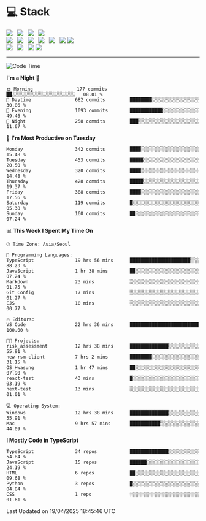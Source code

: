 <h1>💻 Stack</h1>
<div>
 <!-- badge : https://shields.io/ -->
 <!-- icon : https://simpleicons.org/?q=Get -->
 <img src="https://img.shields.io/badge/HTML5-e74c3c?style=flat-square&logo=HTML5&logoColor=white"/> &nbsp 
 <img src="https://img.shields.io/badge/CSS3-0A84FF?style=flat-square&logo=CSS3&logoColor=white"/> &nbsp 
 <img src="https://img.shields.io/badge/JavaScript-FFCD11?style=flat-square&logo=JavaScript&logoColor=white"/> &nbsp 
 <img src="https://img.shields.io/badge/TypeScript-3075C0?style=flat-square&logo=TypeScript&logoColor=white"/>
 <br/>
 <img src="https://img.shields.io/badge/Next-000000?style=flat-square&logo=nextdotjs&logoColor=white"/> &nbsp 
 <img src="https://img.shields.io/badge/React-00BCF6?style=flat-square&logo=React&logoColor=white"/> &nbsp 
 <img src="https://img.shields.io/badge/Redux-764ABC?style=flat-square&logo=Redux&logoColor=white"/> &nbsp
 <img src="https://img.shields.io/badge/Recoil-3578E5?style=flat-square&logo=recoil&logoColor=white"/> &nbsp
 <img src="https://img.shields.io/badge/React-Query-FF4154?style=flat-square&logo=reactquery&logoColor=white"/> &nbsp 
 <img src="https://img.shields.io/badge/styled%2Dcomponents-DB7093?style=flat-square&logo=styled%2Dcomponents&logoColor=white"/>
 <img src="https://img.shields.io/badge/CSS Modules-000000?style=flat-square&logo=CSS Modules&logoColor=white"/> &nbsp 
 <br/>
 <img src="https://img.shields.io/badge/Node-339933?style=flat-square&logo=Node.js&logoColor=white"/> &nbsp 
 <img src="https://img.shields.io/badge/Express-000000?style=flat-square&logo=Express&logoColor=white"/> &nbsp 
 <img src="https://img.shields.io/badge/MongoDB-47A248?style=flat-square&logo=MongoDB&logoColor=white"/>
 <img src="https://img.shields.io/badge/MariaDB-003545?style=flat-square&logo=mariadb&logoColor=white"/>
</div>

<hr>

<!--START_SECTION:waka-->
![Code Time](http://img.shields.io/badge/Code%20Time-2%2C337%20hrs%2054%20mins-blue)

**I'm a Night 🦉** 

```text
🌞 Morning                177 commits         ██░░░░░░░░░░░░░░░░░░░░░░░   08.01 % 
🌆 Daytime                682 commits         ████████░░░░░░░░░░░░░░░░░   30.86 % 
🌃 Evening                1093 commits        ████████████░░░░░░░░░░░░░   49.46 % 
🌙 Night                  258 commits         ███░░░░░░░░░░░░░░░░░░░░░░   11.67 % 
```
📅 **I'm Most Productive on Tuesday** 

```text
Monday                   342 commits         ████░░░░░░░░░░░░░░░░░░░░░   15.48 % 
Tuesday                  453 commits         █████░░░░░░░░░░░░░░░░░░░░   20.50 % 
Wednesday                320 commits         ████░░░░░░░░░░░░░░░░░░░░░   14.48 % 
Thursday                 428 commits         █████░░░░░░░░░░░░░░░░░░░░   19.37 % 
Friday                   388 commits         ████░░░░░░░░░░░░░░░░░░░░░   17.56 % 
Saturday                 119 commits         █░░░░░░░░░░░░░░░░░░░░░░░░   05.38 % 
Sunday                   160 commits         ██░░░░░░░░░░░░░░░░░░░░░░░   07.24 % 
```


📊 **This Week I Spent My Time On** 

```text
🕑︎ Time Zone: Asia/Seoul

💬 Programming Languages: 
TypeScript               19 hrs 56 mins      ██████████████████████░░░   88.23 % 
JavaScript               1 hr 38 mins        ██░░░░░░░░░░░░░░░░░░░░░░░   07.24 % 
Markdown                 23 mins             ░░░░░░░░░░░░░░░░░░░░░░░░░   01.75 % 
Git Config               17 mins             ░░░░░░░░░░░░░░░░░░░░░░░░░   01.27 % 
EJS                      10 mins             ░░░░░░░░░░░░░░░░░░░░░░░░░   00.77 % 

🔥 Editors: 
VS Code                  22 hrs 36 mins      █████████████████████████   100.00 % 

🐱‍💻 Projects: 
risk_assessment          12 hrs 38 mins      ██████████████░░░░░░░░░░░   55.91 % 
new-rsm-client           7 hrs 2 mins        ████████░░░░░░░░░░░░░░░░░   31.15 % 
OS_Hwasung               1 hr 47 mins        ██░░░░░░░░░░░░░░░░░░░░░░░   07.90 % 
react-test               43 mins             █░░░░░░░░░░░░░░░░░░░░░░░░   03.19 % 
next-test                13 mins             ░░░░░░░░░░░░░░░░░░░░░░░░░   01.01 % 

💻 Operating System: 
Windows                  12 hrs 38 mins      ██████████████░░░░░░░░░░░   55.91 % 
Mac                      9 hrs 57 mins       ███████████░░░░░░░░░░░░░░   44.09 % 
```

**I Mostly Code in TypeScript** 

```text
TypeScript               34 repos            ██████████████░░░░░░░░░░░   54.84 % 
JavaScript               15 repos            ██████░░░░░░░░░░░░░░░░░░░   24.19 % 
HTML                     6 repos             ██░░░░░░░░░░░░░░░░░░░░░░░   09.68 % 
Python                   3 repos             █░░░░░░░░░░░░░░░░░░░░░░░░   04.84 % 
CSS                      1 repo              ░░░░░░░░░░░░░░░░░░░░░░░░░   01.61 % 
```




 Last Updated on 19/04/2025 18:45:46 UTC
<!--END_SECTION:waka-->
